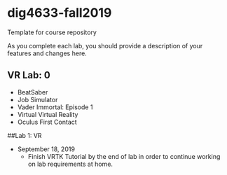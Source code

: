 # dig4633-fall2019
Template for course repository

As you complete each lab, you should provide a description of your features and changes here.

## VR Lab: 0
+ BeatSaber
+ Job Simulator 
+ Vader Immortal: Episode 1
+ Virtual Virtual Reality
+ Oculus First Contact

##Lab 1: VR
+ September 18, 2019
  - Finish VRTK Tutorial by the end of lab in order to continue working on lab requirements at home.
